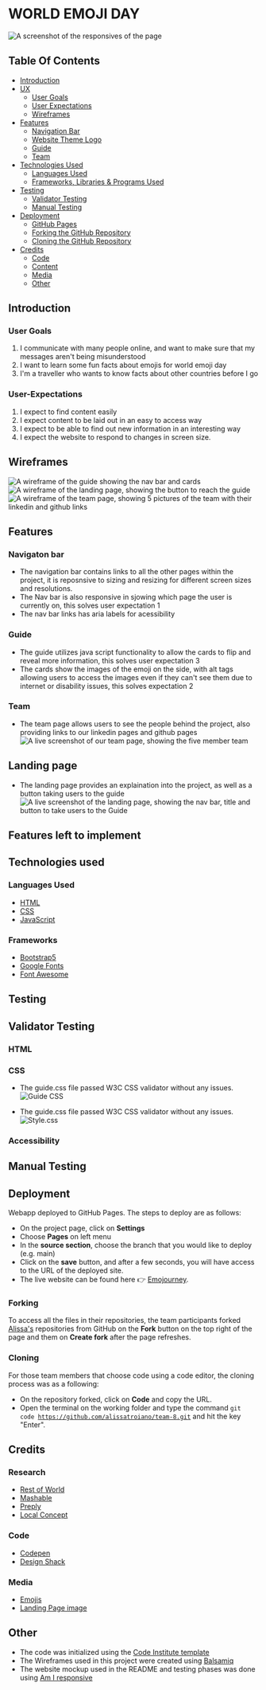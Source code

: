 # WORLD EMOJI DAY

![A screenshot of the responsives of the page ](assets/images/readme/am-i-responsive.png)

## Table Of Contents

* [Introduction](#Introduction)
* [UX](#UX)
    * [User Goals](#User-Goals)
    * [User Expectations](#User-Expectations)
    * [Wireframes](#Wireframes)
* [Features](#Features)
    * [Navigation Bar](#Navigation-Bar)
    * [Website Theme Logo](#Website-Theme-Logo)
    * [Guide](#Guide)
    * [Team](#Team)
* [Technologies Used](#Technologies-Used)
    * [Languages Used](#Languages-Used)
    * [Frameworks, Libraries & Programs Used](#Frameworks)
* [Testing](#Testing)
    * [Validator Testing](#Validator)
    * [Manual Testing](#Manual-Testing)
* [Deployment](#Deployment)
    * [GitHub Pages](#Github)
    * [Forking the GitHub Repository](#Forking)
    * [Cloning the GitHub Repository](#Cloning)
* [Credits](#Credits)
    * [Code](#Code)
    * [Content](#Content)
    * [Media](#Media)
    * [Other](#Other)


## Introduction

### User Goals
1. I communicate with many people online, and want to make sure that my messages aren't being misunderstood
2. I want to learn some fun facts about emojis for world emoji day 
3. I'm a traveller who wants to know facts about other countries before I go

### User-Expectations
1. I expect to find content easily
2. I expect content to be laid out in an easy to access way
3. I expect to be able to find out new information in an interesting way 
4. I expect the website to respond to changes in screen size. 

## Wireframes
![A wireframe of the guide showing the nav bar and cards](assets/images/wireframes/wireframe-guide.jpg)
![A wireframe of the landing page, showing the button to reach the guide](assets/images/wireframes/wireframe-index.jpg)
![A wireframe of the team page, showing 5 pictures of the team with their linkedin and github links](assets/images/wireframes/wireframe-team.jpg)


## Features

### Navigaton bar 
- The navigation bar contains links to all the other pages within the project, it is reposnsive to sizing and resizing for different screen sizes and resolutions.
- The Nav bar is also responsive in sjowing which page the user is currently on, this solves user expectation 1
- The nav bar links has aria labels for acessibility

### Guide
- The guide utilizes java script functionality to allow the cards to flip and reveal more information, this solves user expectation 3
- The cards show the images of the emoji on the side, with alt tags allowing users to access the images even if they can't see them due to internet or disability issues, this solves expectation 2

### Team
- The team page allows users to see the people behind the project, also providing links to our linkedin pages and github pages
![A live screenshot of our team page, showing the five member team](assets/images/teampage.jpg)

## Landing page
- The landing page provides an explaination into the project, as well as a button taking users to the guide
![A live screenshot of the landing page, showing the nav bar, title and button to take users to the Guide](assets/images/landing.jpg)

## Features left to implement

## Technologies used 

### Languages Used 
- [HTML](https://en.wikipedia.org/wiki/HTML)
- [CSS](https://en.wikipedia.org/wiki/CSS)
- [JavaScript](https://en.wikipedia.org/wiki/JavaScript)

### Frameworks
- [Bootstrap5](https://getbootstrap.com/docs/5.2/getting-started/introduction/)
- [Google Fonts](https://fonts.google.com/)
- [Font Awesome](https://fontawesome.com/)

## Testing
 

## Validator Testing

### HTML

### CSS
- The guide.css file passed W3C CSS validator without any issues. 
![Guide CSS](docs/testing/guide-css-validator.png)

- The guide.css file passed W3C CSS validator without any issues. 
![Style.css](docs/testing/style-css-validation.png)

### Accessibility 

## Manual Testing



## Deployment

Webapp deployed to GitHub Pages. The steps to deploy are as follows:

- On the project page, click on **Settings**
- Choose **Pages** on left menu
- In the **source section**, choose the branch that you would like to deploy (e.g. main)
- Click on the **save** button, and after a few seconds, you will have access to the URL of the deployed site.
- The live website can be found here &#128073; [Emojourney](https://alissatroiano.github.io/team-8/).

### Forking

To access all the files in their repositories, the team participants forked [Alissa's](https://github.com/alissatroiano/team-8) repositories from GitHub on the **Fork** button on the top right of the page and them on **Create fork** after the page refreshes.

### Cloning

For those team members that choose code using a code editor, the cloning process was as a following:
- On the repository forked, click on **Code** and copy the URL.
- Open the terminal on the working folder and type the command <code>git code https://github.com/alissatroiano/team-8.git</code> and hit the key "Enter".

## Credits

### Research
- [Rest of World](https://restofworld.org/2021/list-emoji-different-meanings/)
- [Mashable](https://mashable.com/article/emoji-culture-world)
- [Preply](https://preply.com/en/d/emojis-around-the-world--lp)
- [Local Concept](https://en.localconcept.com/blog/2019/07/17/emojis/)

### Code
- [Codepen](https://codepen.io/desandro/pen/LmWoWe)
- [Design Shack](https://designshack.net/articles/trends/best-website-color-schemes/)

### Media

- [Emojis]()
- [Landing Page image]()

## Other

- The code was initialized using the [Code Institute template](https://github.com/Code-Institute-Solutions/readme-template)
- The Wireframes used in this project were created using [Balsamiq](https://balsamiq.com/)
- The website mockup used in the README and testing phases was done using [Am I responsive](https://ui.dev/amiresponsive)